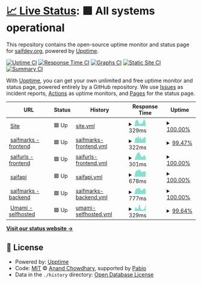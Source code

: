 # [📈 Live Status](https://saifdev-org.github.io/uptime): <!--live status--> **🟩 All systems operational**

This repository contains the open-source uptime monitor and status page for [saifdev.org](saifdev.org), powered by [Upptime](https://github.com/upptime/upptime).

[![Uptime CI](https://github.com/saifdev-org/uptime/workflows/Uptime%20CI/badge.svg)](https://github.com/saifdev-org/uptime/actions?query=workflow%3A%22Uptime+CI%22)
[![Response Time CI](https://github.com/saifdev-org/uptime/workflows/Response%20Time%20CI/badge.svg)](https://github.com/saifdev-org/uptime/actions?query=workflow%3A%22Response+Time+CI%22)
[![Graphs CI](https://github.com/saifdev-org/uptime/workflows/Graphs%20CI/badge.svg)](https://github.com/saifdev-org/uptime/actions?query=workflow%3A%22Graphs+CI%22)
[![Static Site CI](https://github.com/saifdev-org/uptime/workflows/Static%20Site%20CI/badge.svg)](https://github.com/saifdev-org/uptime/actions?query=workflow%3A%22Static+Site+CI%22)
[![Summary CI](https://github.com/saifdev-org/uptime/workflows/Summary%20CI/badge.svg)](https://github.com/saifdev-org/uptime/actions?query=workflow%3A%22Summary+CI%22)

With [Upptime](https://upptime.js.org), you can get your own unlimited and free uptime monitor and status page, powered entirely by a GitHub repository. We use [Issues](https://github.com/saifdev-org/uptime/issues) as incident reports, [Actions](https://github.com/saifdev-org/uptime/actions) as uptime monitors, and [Pages](https://saifdev-org.github.io/uptime) for the status page.

<!--start: status pages-->
<!-- This summary is generated by Upptime (https://github.com/upptime/upptime) -->
<!-- Do not edit this manually, your changes will be overwritten -->
<!-- prettier-ignore -->
| URL | Status | History | Response Time | Uptime |
| --- | ------ | ------- | ------------- | ------ |
| <img alt="" src="https://icons.duckduckgo.com/ip3/www.saifabdelrazek.com.ico" height="13"> [Site](https://www.saifabdelrazek.com) | 🟩 Up | [site.yml](https://github.com/SaifA8K/uptime/commits/HEAD/history/site.yml) | <details><summary><img alt="Response time graph" src="./graphs/site/response-time-week.png" height="20"> 329ms</summary><br><a href="https://saifdev-org.github.io/uptime/history/site"><img alt="Response time 252" src="https://img.shields.io/endpoint?url=https%3A%2F%2Fraw.githubusercontent.com%2FSaifA8K%2Fuptime%2FHEAD%2Fapi%2Fsite%2Fresponse-time.json"></a><br><a href="https://saifdev-org.github.io/uptime/history/site"><img alt="24-hour response time 215" src="https://img.shields.io/endpoint?url=https%3A%2F%2Fraw.githubusercontent.com%2FSaifA8K%2Fuptime%2FHEAD%2Fapi%2Fsite%2Fresponse-time-day.json"></a><br><a href="https://saifdev-org.github.io/uptime/history/site"><img alt="7-day response time 329" src="https://img.shields.io/endpoint?url=https%3A%2F%2Fraw.githubusercontent.com%2FSaifA8K%2Fuptime%2FHEAD%2Fapi%2Fsite%2Fresponse-time-week.json"></a><br><a href="https://saifdev-org.github.io/uptime/history/site"><img alt="30-day response time 320" src="https://img.shields.io/endpoint?url=https%3A%2F%2Fraw.githubusercontent.com%2FSaifA8K%2Fuptime%2FHEAD%2Fapi%2Fsite%2Fresponse-time-month.json"></a><br><a href="https://saifdev-org.github.io/uptime/history/site"><img alt="1-year response time 252" src="https://img.shields.io/endpoint?url=https%3A%2F%2Fraw.githubusercontent.com%2FSaifA8K%2Fuptime%2FHEAD%2Fapi%2Fsite%2Fresponse-time-year.json"></a></details> | <details><summary><a href="https://saifdev-org.github.io/uptime/history/site">100.00%</a></summary><a href="https://saifdev-org.github.io/uptime/history/site"><img alt="All-time uptime 99.72%" src="https://img.shields.io/endpoint?url=https%3A%2F%2Fraw.githubusercontent.com%2FSaifA8K%2Fuptime%2FHEAD%2Fapi%2Fsite%2Fuptime.json"></a><br><a href="https://saifdev-org.github.io/uptime/history/site"><img alt="24-hour uptime 100.00%" src="https://img.shields.io/endpoint?url=https%3A%2F%2Fraw.githubusercontent.com%2FSaifA8K%2Fuptime%2FHEAD%2Fapi%2Fsite%2Fuptime-day.json"></a><br><a href="https://saifdev-org.github.io/uptime/history/site"><img alt="7-day uptime 100.00%" src="https://img.shields.io/endpoint?url=https%3A%2F%2Fraw.githubusercontent.com%2FSaifA8K%2Fuptime%2FHEAD%2Fapi%2Fsite%2Fuptime-week.json"></a><br><a href="https://saifdev-org.github.io/uptime/history/site"><img alt="30-day uptime 100.00%" src="https://img.shields.io/endpoint?url=https%3A%2F%2Fraw.githubusercontent.com%2FSaifA8K%2Fuptime%2FHEAD%2Fapi%2Fsite%2Fuptime-month.json"></a><br><a href="https://saifdev-org.github.io/uptime/history/site"><img alt="1-year uptime 99.72%" src="https://img.shields.io/endpoint?url=https%3A%2F%2Fraw.githubusercontent.com%2FSaifA8K%2Fuptime%2FHEAD%2Fapi%2Fsite%2Fuptime-year.json"></a></details>
| <img alt="" src="https://icons.duckduckgo.com/ip3/marks.saifdev.org.ico" height="13"> [saifmarks - frontend](https://marks.saifdev.org) | 🟩 Up | [saifmarks-frontend.yml](https://github.com/SaifA8K/uptime/commits/HEAD/history/saifmarks-frontend.yml) | <details><summary><img alt="Response time graph" src="./graphs/saifmarks-frontend/response-time-week.png" height="20"> 322ms</summary><br><a href="https://saifdev-org.github.io/uptime/history/saifmarks-frontend"><img alt="Response time 479" src="https://img.shields.io/endpoint?url=https%3A%2F%2Fraw.githubusercontent.com%2FSaifA8K%2Fuptime%2FHEAD%2Fapi%2Fsaifmarks-frontend%2Fresponse-time.json"></a><br><a href="https://saifdev-org.github.io/uptime/history/saifmarks-frontend"><img alt="24-hour response time 264" src="https://img.shields.io/endpoint?url=https%3A%2F%2Fraw.githubusercontent.com%2FSaifA8K%2Fuptime%2FHEAD%2Fapi%2Fsaifmarks-frontend%2Fresponse-time-day.json"></a><br><a href="https://saifdev-org.github.io/uptime/history/saifmarks-frontend"><img alt="7-day response time 322" src="https://img.shields.io/endpoint?url=https%3A%2F%2Fraw.githubusercontent.com%2FSaifA8K%2Fuptime%2FHEAD%2Fapi%2Fsaifmarks-frontend%2Fresponse-time-week.json"></a><br><a href="https://saifdev-org.github.io/uptime/history/saifmarks-frontend"><img alt="30-day response time 480" src="https://img.shields.io/endpoint?url=https%3A%2F%2Fraw.githubusercontent.com%2FSaifA8K%2Fuptime%2FHEAD%2Fapi%2Fsaifmarks-frontend%2Fresponse-time-month.json"></a><br><a href="https://saifdev-org.github.io/uptime/history/saifmarks-frontend"><img alt="1-year response time 479" src="https://img.shields.io/endpoint?url=https%3A%2F%2Fraw.githubusercontent.com%2FSaifA8K%2Fuptime%2FHEAD%2Fapi%2Fsaifmarks-frontend%2Fresponse-time-year.json"></a></details> | <details><summary><a href="https://saifdev-org.github.io/uptime/history/saifmarks-frontend">99.47%</a></summary><a href="https://saifdev-org.github.io/uptime/history/saifmarks-frontend"><img alt="All-time uptime 99.77%" src="https://img.shields.io/endpoint?url=https%3A%2F%2Fraw.githubusercontent.com%2FSaifA8K%2Fuptime%2FHEAD%2Fapi%2Fsaifmarks-frontend%2Fuptime.json"></a><br><a href="https://saifdev-org.github.io/uptime/history/saifmarks-frontend"><img alt="24-hour uptime 100.00%" src="https://img.shields.io/endpoint?url=https%3A%2F%2Fraw.githubusercontent.com%2FSaifA8K%2Fuptime%2FHEAD%2Fapi%2Fsaifmarks-frontend%2Fuptime-day.json"></a><br><a href="https://saifdev-org.github.io/uptime/history/saifmarks-frontend"><img alt="7-day uptime 99.47%" src="https://img.shields.io/endpoint?url=https%3A%2F%2Fraw.githubusercontent.com%2FSaifA8K%2Fuptime%2FHEAD%2Fapi%2Fsaifmarks-frontend%2Fuptime-week.json"></a><br><a href="https://saifdev-org.github.io/uptime/history/saifmarks-frontend"><img alt="30-day uptime 99.88%" src="https://img.shields.io/endpoint?url=https%3A%2F%2Fraw.githubusercontent.com%2FSaifA8K%2Fuptime%2FHEAD%2Fapi%2Fsaifmarks-frontend%2Fuptime-month.json"></a><br><a href="https://saifdev-org.github.io/uptime/history/saifmarks-frontend"><img alt="1-year uptime 99.77%" src="https://img.shields.io/endpoint?url=https%3A%2F%2Fraw.githubusercontent.com%2FSaifA8K%2Fuptime%2FHEAD%2Fapi%2Fsaifmarks-frontend%2Fuptime-year.json"></a></details>
| <img alt="" src="https://icons.duckduckgo.com/ip3/urls.saifdev.org.ico" height="13"> [saifurls - frontend](https://urls.saifdev.org) | 🟩 Up | [saifurls-frontend.yml](https://github.com/SaifA8K/uptime/commits/HEAD/history/saifurls-frontend.yml) | <details><summary><img alt="Response time graph" src="./graphs/saifurls-frontend/response-time-week.png" height="20"> 301ms</summary><br><a href="https://saifdev-org.github.io/uptime/history/saifurls-frontend"><img alt="Response time 392" src="https://img.shields.io/endpoint?url=https%3A%2F%2Fraw.githubusercontent.com%2FSaifA8K%2Fuptime%2FHEAD%2Fapi%2Fsaifurls-frontend%2Fresponse-time.json"></a><br><a href="https://saifdev-org.github.io/uptime/history/saifurls-frontend"><img alt="24-hour response time 172" src="https://img.shields.io/endpoint?url=https%3A%2F%2Fraw.githubusercontent.com%2FSaifA8K%2Fuptime%2FHEAD%2Fapi%2Fsaifurls-frontend%2Fresponse-time-day.json"></a><br><a href="https://saifdev-org.github.io/uptime/history/saifurls-frontend"><img alt="7-day response time 301" src="https://img.shields.io/endpoint?url=https%3A%2F%2Fraw.githubusercontent.com%2FSaifA8K%2Fuptime%2FHEAD%2Fapi%2Fsaifurls-frontend%2Fresponse-time-week.json"></a><br><a href="https://saifdev-org.github.io/uptime/history/saifurls-frontend"><img alt="30-day response time 382" src="https://img.shields.io/endpoint?url=https%3A%2F%2Fraw.githubusercontent.com%2FSaifA8K%2Fuptime%2FHEAD%2Fapi%2Fsaifurls-frontend%2Fresponse-time-month.json"></a><br><a href="https://saifdev-org.github.io/uptime/history/saifurls-frontend"><img alt="1-year response time 392" src="https://img.shields.io/endpoint?url=https%3A%2F%2Fraw.githubusercontent.com%2FSaifA8K%2Fuptime%2FHEAD%2Fapi%2Fsaifurls-frontend%2Fresponse-time-year.json"></a></details> | <details><summary><a href="https://saifdev-org.github.io/uptime/history/saifurls-frontend">100.00%</a></summary><a href="https://saifdev-org.github.io/uptime/history/saifurls-frontend"><img alt="All-time uptime 99.83%" src="https://img.shields.io/endpoint?url=https%3A%2F%2Fraw.githubusercontent.com%2FSaifA8K%2Fuptime%2FHEAD%2Fapi%2Fsaifurls-frontend%2Fuptime.json"></a><br><a href="https://saifdev-org.github.io/uptime/history/saifurls-frontend"><img alt="24-hour uptime 100.00%" src="https://img.shields.io/endpoint?url=https%3A%2F%2Fraw.githubusercontent.com%2FSaifA8K%2Fuptime%2FHEAD%2Fapi%2Fsaifurls-frontend%2Fuptime-day.json"></a><br><a href="https://saifdev-org.github.io/uptime/history/saifurls-frontend"><img alt="7-day uptime 100.00%" src="https://img.shields.io/endpoint?url=https%3A%2F%2Fraw.githubusercontent.com%2FSaifA8K%2Fuptime%2FHEAD%2Fapi%2Fsaifurls-frontend%2Fuptime-week.json"></a><br><a href="https://saifdev-org.github.io/uptime/history/saifurls-frontend"><img alt="30-day uptime 100.00%" src="https://img.shields.io/endpoint?url=https%3A%2F%2Fraw.githubusercontent.com%2FSaifA8K%2Fuptime%2FHEAD%2Fapi%2Fsaifurls-frontend%2Fuptime-month.json"></a><br><a href="https://saifdev-org.github.io/uptime/history/saifurls-frontend"><img alt="1-year uptime 99.83%" src="https://img.shields.io/endpoint?url=https%3A%2F%2Fraw.githubusercontent.com%2FSaifA8K%2Fuptime%2FHEAD%2Fapi%2Fsaifurls-frontend%2Fuptime-year.json"></a></details>
| <img alt="" src="https://icons.duckduckgo.com/ip3/api.saifdev.org.ico" height="13"> [saifapi](https://api.saifdev.org) | 🟩 Up | [saifapi.yml](https://github.com/SaifA8K/uptime/commits/HEAD/history/saifapi.yml) | <details><summary><img alt="Response time graph" src="./graphs/saifapi/response-time-week.png" height="20"> 678ms</summary><br><a href="https://saifdev-org.github.io/uptime/history/saifapi"><img alt="Response time 722" src="https://img.shields.io/endpoint?url=https%3A%2F%2Fraw.githubusercontent.com%2FSaifA8K%2Fuptime%2FHEAD%2Fapi%2Fsaifapi%2Fresponse-time.json"></a><br><a href="https://saifdev-org.github.io/uptime/history/saifapi"><img alt="24-hour response time 624" src="https://img.shields.io/endpoint?url=https%3A%2F%2Fraw.githubusercontent.com%2FSaifA8K%2Fuptime%2FHEAD%2Fapi%2Fsaifapi%2Fresponse-time-day.json"></a><br><a href="https://saifdev-org.github.io/uptime/history/saifapi"><img alt="7-day response time 678" src="https://img.shields.io/endpoint?url=https%3A%2F%2Fraw.githubusercontent.com%2FSaifA8K%2Fuptime%2FHEAD%2Fapi%2Fsaifapi%2Fresponse-time-week.json"></a><br><a href="https://saifdev-org.github.io/uptime/history/saifapi"><img alt="30-day response time 709" src="https://img.shields.io/endpoint?url=https%3A%2F%2Fraw.githubusercontent.com%2FSaifA8K%2Fuptime%2FHEAD%2Fapi%2Fsaifapi%2Fresponse-time-month.json"></a><br><a href="https://saifdev-org.github.io/uptime/history/saifapi"><img alt="1-year response time 722" src="https://img.shields.io/endpoint?url=https%3A%2F%2Fraw.githubusercontent.com%2FSaifA8K%2Fuptime%2FHEAD%2Fapi%2Fsaifapi%2Fresponse-time-year.json"></a></details> | <details><summary><a href="https://saifdev-org.github.io/uptime/history/saifapi">100.00%</a></summary><a href="https://saifdev-org.github.io/uptime/history/saifapi"><img alt="All-time uptime 98.58%" src="https://img.shields.io/endpoint?url=https%3A%2F%2Fraw.githubusercontent.com%2FSaifA8K%2Fuptime%2FHEAD%2Fapi%2Fsaifapi%2Fuptime.json"></a><br><a href="https://saifdev-org.github.io/uptime/history/saifapi"><img alt="24-hour uptime 100.00%" src="https://img.shields.io/endpoint?url=https%3A%2F%2Fraw.githubusercontent.com%2FSaifA8K%2Fuptime%2FHEAD%2Fapi%2Fsaifapi%2Fuptime-day.json"></a><br><a href="https://saifdev-org.github.io/uptime/history/saifapi"><img alt="7-day uptime 100.00%" src="https://img.shields.io/endpoint?url=https%3A%2F%2Fraw.githubusercontent.com%2FSaifA8K%2Fuptime%2FHEAD%2Fapi%2Fsaifapi%2Fuptime-week.json"></a><br><a href="https://saifdev-org.github.io/uptime/history/saifapi"><img alt="30-day uptime 99.83%" src="https://img.shields.io/endpoint?url=https%3A%2F%2Fraw.githubusercontent.com%2FSaifA8K%2Fuptime%2FHEAD%2Fapi%2Fsaifapi%2Fuptime-month.json"></a><br><a href="https://saifdev-org.github.io/uptime/history/saifapi"><img alt="1-year uptime 98.58%" src="https://img.shields.io/endpoint?url=https%3A%2F%2Fraw.githubusercontent.com%2FSaifA8K%2Fuptime%2FHEAD%2Fapi%2Fsaifapi%2Fuptime-year.json"></a></details>
| <img alt="" src="https://icons.duckduckgo.com/ip3/api.marks.saifdev.org.ico" height="13"> [saifmarks - backend](https://api.marks.saifdev.org/test) | 🟩 Up | [saifmarks-backend.yml](https://github.com/SaifA8K/uptime/commits/HEAD/history/saifmarks-backend.yml) | <details><summary><img alt="Response time graph" src="./graphs/saifmarks-backend/response-time-week.png" height="20"> 777ms</summary><br><a href="https://saifdev-org.github.io/uptime/history/saifmarks-backend"><img alt="Response time 698" src="https://img.shields.io/endpoint?url=https%3A%2F%2Fraw.githubusercontent.com%2FSaifA8K%2Fuptime%2FHEAD%2Fapi%2Fsaifmarks-backend%2Fresponse-time.json"></a><br><a href="https://saifdev-org.github.io/uptime/history/saifmarks-backend"><img alt="24-hour response time 694" src="https://img.shields.io/endpoint?url=https%3A%2F%2Fraw.githubusercontent.com%2FSaifA8K%2Fuptime%2FHEAD%2Fapi%2Fsaifmarks-backend%2Fresponse-time-day.json"></a><br><a href="https://saifdev-org.github.io/uptime/history/saifmarks-backend"><img alt="7-day response time 777" src="https://img.shields.io/endpoint?url=https%3A%2F%2Fraw.githubusercontent.com%2FSaifA8K%2Fuptime%2FHEAD%2Fapi%2Fsaifmarks-backend%2Fresponse-time-week.json"></a><br><a href="https://saifdev-org.github.io/uptime/history/saifmarks-backend"><img alt="30-day response time 717" src="https://img.shields.io/endpoint?url=https%3A%2F%2Fraw.githubusercontent.com%2FSaifA8K%2Fuptime%2FHEAD%2Fapi%2Fsaifmarks-backend%2Fresponse-time-month.json"></a><br><a href="https://saifdev-org.github.io/uptime/history/saifmarks-backend"><img alt="1-year response time 698" src="https://img.shields.io/endpoint?url=https%3A%2F%2Fraw.githubusercontent.com%2FSaifA8K%2Fuptime%2FHEAD%2Fapi%2Fsaifmarks-backend%2Fresponse-time-year.json"></a></details> | <details><summary><a href="https://saifdev-org.github.io/uptime/history/saifmarks-backend">100.00%</a></summary><a href="https://saifdev-org.github.io/uptime/history/saifmarks-backend"><img alt="All-time uptime 94.38%" src="https://img.shields.io/endpoint?url=https%3A%2F%2Fraw.githubusercontent.com%2FSaifA8K%2Fuptime%2FHEAD%2Fapi%2Fsaifmarks-backend%2Fuptime.json"></a><br><a href="https://saifdev-org.github.io/uptime/history/saifmarks-backend"><img alt="24-hour uptime 100.00%" src="https://img.shields.io/endpoint?url=https%3A%2F%2Fraw.githubusercontent.com%2FSaifA8K%2Fuptime%2FHEAD%2Fapi%2Fsaifmarks-backend%2Fuptime-day.json"></a><br><a href="https://saifdev-org.github.io/uptime/history/saifmarks-backend"><img alt="7-day uptime 100.00%" src="https://img.shields.io/endpoint?url=https%3A%2F%2Fraw.githubusercontent.com%2FSaifA8K%2Fuptime%2FHEAD%2Fapi%2Fsaifmarks-backend%2Fuptime-week.json"></a><br><a href="https://saifdev-org.github.io/uptime/history/saifmarks-backend"><img alt="30-day uptime 94.96%" src="https://img.shields.io/endpoint?url=https%3A%2F%2Fraw.githubusercontent.com%2FSaifA8K%2Fuptime%2FHEAD%2Fapi%2Fsaifmarks-backend%2Fuptime-month.json"></a><br><a href="https://saifdev-org.github.io/uptime/history/saifmarks-backend"><img alt="1-year uptime 94.38%" src="https://img.shields.io/endpoint?url=https%3A%2F%2Fraw.githubusercontent.com%2FSaifA8K%2Fuptime%2FHEAD%2Fapi%2Fsaifmarks-backend%2Fuptime-year.json"></a></details>
| <img alt="" src="https://icons.duckduckgo.com/ip3/umami.saifdev.org.ico" height="13"> [Umami - selfhosted](https://umami.saifdev.org) | 🟩 Up | [umami-selfhosted.yml](https://github.com/SaifA8K/uptime/commits/HEAD/history/umami-selfhosted.yml) | <details><summary><img alt="Response time graph" src="./graphs/umami-selfhosted/response-time-week.png" height="20"> 329ms</summary><br><a href="https://saifdev-org.github.io/uptime/history/umami-selfhosted"><img alt="Response time 376" src="https://img.shields.io/endpoint?url=https%3A%2F%2Fraw.githubusercontent.com%2FSaifA8K%2Fuptime%2FHEAD%2Fapi%2Fumami-selfhosted%2Fresponse-time.json"></a><br><a href="https://saifdev-org.github.io/uptime/history/umami-selfhosted"><img alt="24-hour response time 722" src="https://img.shields.io/endpoint?url=https%3A%2F%2Fraw.githubusercontent.com%2FSaifA8K%2Fuptime%2FHEAD%2Fapi%2Fumami-selfhosted%2Fresponse-time-day.json"></a><br><a href="https://saifdev-org.github.io/uptime/history/umami-selfhosted"><img alt="7-day response time 329" src="https://img.shields.io/endpoint?url=https%3A%2F%2Fraw.githubusercontent.com%2FSaifA8K%2Fuptime%2FHEAD%2Fapi%2Fumami-selfhosted%2Fresponse-time-week.json"></a><br><a href="https://saifdev-org.github.io/uptime/history/umami-selfhosted"><img alt="30-day response time 334" src="https://img.shields.io/endpoint?url=https%3A%2F%2Fraw.githubusercontent.com%2FSaifA8K%2Fuptime%2FHEAD%2Fapi%2Fumami-selfhosted%2Fresponse-time-month.json"></a><br><a href="https://saifdev-org.github.io/uptime/history/umami-selfhosted"><img alt="1-year response time 376" src="https://img.shields.io/endpoint?url=https%3A%2F%2Fraw.githubusercontent.com%2FSaifA8K%2Fuptime%2FHEAD%2Fapi%2Fumami-selfhosted%2Fresponse-time-year.json"></a></details> | <details><summary><a href="https://saifdev-org.github.io/uptime/history/umami-selfhosted">99.64%</a></summary><a href="https://saifdev-org.github.io/uptime/history/umami-selfhosted"><img alt="All-time uptime 99.79%" src="https://img.shields.io/endpoint?url=https%3A%2F%2Fraw.githubusercontent.com%2FSaifA8K%2Fuptime%2FHEAD%2Fapi%2Fumami-selfhosted%2Fuptime.json"></a><br><a href="https://saifdev-org.github.io/uptime/history/umami-selfhosted"><img alt="24-hour uptime 100.00%" src="https://img.shields.io/endpoint?url=https%3A%2F%2Fraw.githubusercontent.com%2FSaifA8K%2Fuptime%2FHEAD%2Fapi%2Fumami-selfhosted%2Fuptime-day.json"></a><br><a href="https://saifdev-org.github.io/uptime/history/umami-selfhosted"><img alt="7-day uptime 99.64%" src="https://img.shields.io/endpoint?url=https%3A%2F%2Fraw.githubusercontent.com%2FSaifA8K%2Fuptime%2FHEAD%2Fapi%2Fumami-selfhosted%2Fuptime-week.json"></a><br><a href="https://saifdev-org.github.io/uptime/history/umami-selfhosted"><img alt="30-day uptime 99.92%" src="https://img.shields.io/endpoint?url=https%3A%2F%2Fraw.githubusercontent.com%2FSaifA8K%2Fuptime%2FHEAD%2Fapi%2Fumami-selfhosted%2Fuptime-month.json"></a><br><a href="https://saifdev-org.github.io/uptime/history/umami-selfhosted"><img alt="1-year uptime 99.79%" src="https://img.shields.io/endpoint?url=https%3A%2F%2Fraw.githubusercontent.com%2FSaifA8K%2Fuptime%2FHEAD%2Fapi%2Fumami-selfhosted%2Fuptime-year.json"></a></details>

<!--end: status pages-->

[**Visit our status website →**](https://saifdev-org.github.io/uptime)

## 📄 License

- Powered by: [Upptime](https://github.com/upptime/upptime)
- Code: [MIT](./LICENSE) © [Anand Chowdhary](https://anandchowdhary.com), supported by [Pabio](https://pabio.com)
- Data in the `./history` directory: [Open Database License](https://opendatacommons.org/licenses/odbl/1-0/)
